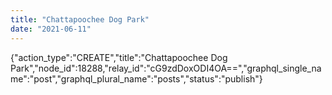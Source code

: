 ```yaml
---
title: "Chattapoochee Dog Park"
date: "2021-06-11"
---
```


{"action\_type":"CREATE","title":"Chattapoochee Dog Park","node\_id":18288,"relay\_id":"cG9zdDoxODI4OA==","graphql\_single\_name":"post","graphql\_plural\_name":"posts","status":"publish"}
